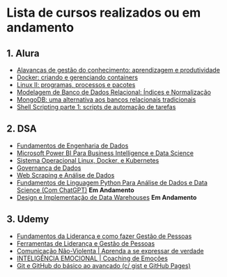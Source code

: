 # Lista de cursos realizados ou em andamento

## 1. Alura
- [Alavancas de gestão do conhecimento: aprendizagem e produtividade](https://cursos.alura.com.br/course/alavancas-gestao-conhecimento-aprendizagem-produtividade)
- [Docker: criando e gerenciando containers](https://cursos.alura.com.br/course/docker-criando-gerenciando-containers)
- [Linux II: programas, processos e pacotes](https://cursos.alura.com.br/course/linux-ubuntu-processos)
- [Modelagem de Banco de Dados Relacional: Índices e Normalização](https://cursos.alura.com.br/course/modelagem-banco-relacional)
- [MongoDB: uma alternativa aos bancos relacionais tradicionais](https://cursos.alura.com.br/course/mongodb)
- [Shell Scripting parte 1: scripts de automação de tarefas](https://cursos.alura.com.br/course/shellscripting)

## 2. DSA
- [Fundamentos de Engenharia de Dados](https://www.datascienceacademy.com.br/course/fundamentos-de-engenharia-de-dados)
- [Microsoft Power BI Para Business Intelligence e Data Science](https://www.datascienceacademy.com.br/course/microsoft-power-bi-para-business-intelligence-e-data-science)
- [Sistema Operacional Linux, Docker, e Kubernetes](https://www.datascienceacademy.com.br/course/modulos-extras-de-capacitacao-profissional)
- [Governança de Dados](https://www.datascienceacademy.com.br/course/modulos-extras-de-capacitacao-profissional)
- [Web Scraping e Análise de Dados](https://www.datascienceacademy.com.br/course/modulos-extras-de-capacitacao-profissional)
- [Fundamentos de Linguagem Python Para Análise de Dados e Data Science (Com ChatGPT)](https://www.datascienceacademy.com.br/course/fundamentos-de-linguagem-python-para-analise-de-dados-e-data-science)  **Em Andamento**
- [Design e Implementação de Data Warehouses](https://www.datascienceacademy.com.br/course/design-e-implementacao-de-data-warehouses)  **Em Andamento**

## 3. Udemy
- [Fundamentos da Liderança e como fazer Gestão de Pessoas](https://www.udemy.com/course/lideranca-e-gestao-de-pessoas/)
- [Ferramentas de Liderança e Gestão de Pessoas](https://www.udemy.com/course/lideranca-gestao/)
- [Comunicação Não-Violenta | Aprenda a se expressar de verdade](https://www.udemy.com/course/a-comunicacao-nao-violenta/)
- [INTELIGÊNCIA EMOCIONAL | Coaching de Emoções](https://www.udemy.com/course/inteligencia-emocional-coaching-de-emocoes/)
- [Git e GitHub do básico ao avançado (c/ gist e GitHub Pages)](https://www.udemy.com/course/git-e-github-do-basico-ao-avancado-c-gist-e-github-pages/)
